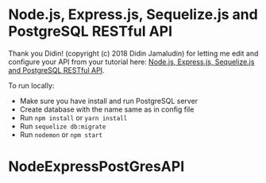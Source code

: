 
# Node.js, Express.js, Sequelize.js and PostgreSQL RESTful API

Thank you Didin! (copyright (c) 2018 Didin Jamaludin) for letting me edit and configure your API from your tutorial here: [Node.js, Express.js, Sequelize.js and PostgreSQL RESTful API](https://www.djamware.com/post/5b56a6cc80aca707dd4f65a9/nodejs-expressjs-sequelizejs-and-postgresql-restful-api).

To run locally:

* Make sure you have install and run PostgreSQL server
* Create database with the name same as in config file
* Run `npm install` or `yarn install`
* Run `sequelize db:migrate`
* Run `nodemon` or `npm start`
# NodeExpressPostGresAPI
